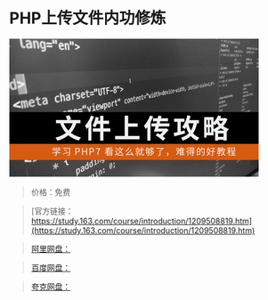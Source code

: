 # PHP上传文件内功修炼

![img](../../../assets/study163/free/54e6489c44074269bedfd82ce8769f5b.png)

> 价格：免费

> [官方链接：https://study.163.com/course/introduction/1209508819.htm](https://study.163.com/course/introduction/1209508819.htm)

> [阿里网盘：]()

> [百度网盘：]()

> [夸克网盘：]()

